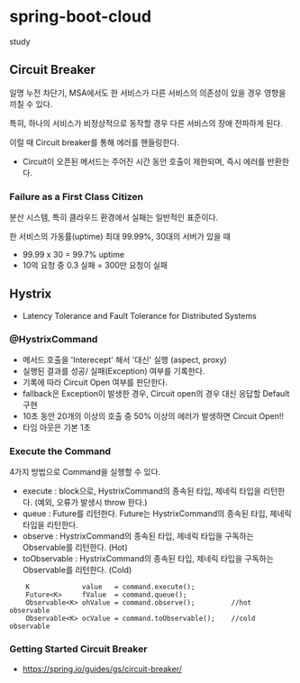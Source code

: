 # spring-boot-cloud
study

## Circuit Breaker
일명 누전 차단기, MSA에서도 한 서비스가 다른 서비스의 의존성이 있을 경우 영향을 끼칠 수 있다. 

특히, 하나의 서비스가 비정상적으로 동작할 경우 다른 서비스의 장애 전파하게 된다. 

이럴 때 Circuit breaker를 통해 에러를 핸들링한다. 

- Circuit이 오픈된 메서드는 주어진 시간 동안 호출이 제한되며, 즉시 에러를 반환한다. 


### Failure as a First Class Citizen

분산 시스템, 특히 클라우드 환경에서 실패는 일반적인 표준이다.

한 서비스의 가동률(uptime) 최대 99.99%, 30대의 서버가 있을 때

- 99.99 x 30 = 99.7% uptime
- 10억 요청 중 0.3 실패 = 300만 요청이 실패

## Hystrix
- Latency Tolerance and Fault Tolerance for Distributed Systems

### @HystrixCommand
  - 메서드 호출을 'Interecept' 해서 '대신' 실행 (aspect, proxy)
  - 실행된 결과를 성공/ 실패(Exception) 여부를 기록한다.
  - 기록에 따라 Circuit Open 여부를 판단한다.
  - fallback은 Exception이 발생한 경우, Circuit open의 경우 대신 응답할 Default 구현
  - 10초 동안 20개의 이상의 호출 중 50% 이상의 에러가 발생하면 Circuit Open!!
  - 타임 아웃은 기본 1초

### Execute the Command

4가지 방법으로 Command을 실행할 수 있다.

- execute : block으로, HystrixCommand의 종속된 타입, 제네릭 타입을 리턴한다. (예외, 오류가 발생시 throw 한다.)
- queue : Future를 리턴한다. Future는 HystrixCommand의 종속된 타입, 제네릭 타입을 리턴한다. 
- observe : HystrixCommand의 종속된 타입, 제네릭 타입을 구독하는 Observable를 리턴한다. (Hot)
- toObservable : HystrixCommand의 종속된 타입, 제네릭 타입을 구독하는 Observable를 리턴한다. (Cold)

```
    K             value   = command.execute();
    Future<K>     fValue  = command.queue();
    Observable<K> ohValue = command.observe();         //hot observable
    Observable<K> ocValue = command.toObservable();    //cold observable
```
  
  
### Getting Started Circuit Breaker
- https://spring.io/guides/gs/circuit-breaker/
